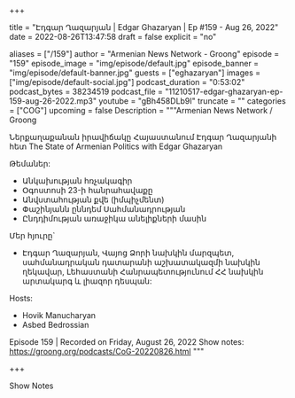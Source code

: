 
+++

title = "Էդգար Ղազարյան | Edgar Ghazaryan | Ep #159 - Aug 26, 2022"
date = 2022-08-26T13:47:58
draft = false
explicit = "no"

aliases = ["/159"]
author = "Armenian News Network - Groong"
episode = "159"
episode_image = "img/episode/default.jpg"
episode_banner = "img/episode/default-banner.jpg"
guests = ["eghazaryan"]
images = ["img/episode/default-social.jpg"]
podcast_duration = "0:53:02"
podcast_bytes = 38234519
podcast_file = "11210517-edgar-ghazaryan-ep-159-aug-26-2022.mp3"
youtube = "gBh458DLb9I"
truncate = ""
categories = ["COG"]
upcoming = false
Description = """Armenian News Network / Groong

Ներքաղաքանան իրավիճակը Հայաստանում Էդգար Ղազարյանի հետ
The State of Armenian Politics with Edgar Ghazaryan

Թեմաներ:
- Անկախության հռչակագիր
- Օգոստոսի 23-ի հանրահավաքը
- Անվստահության քվե (իմպիչմենտ)
- Փաշինյանն ըննդեմ Սահմանադրության
- Ընդդիմության առաջիկա անելիքների մասին

Մեր հյուրը`
* Էդգար Ղազարյան, Վայոց Ձորի նախկին մարզպետ, սահմանադրական դատարանի աշխատակազմի նախկին ղեկավար, Լեհաստանի Հանրապետությունում ՀՀ նախկին արտակարգ և լիազոր դեսպան:

Hosts:
* Hovik Manucharyan
* Asbed Bedrossian

Episode 159 | Recorded on Friday, August 26, 2022
Show notes: https://groong.org/podcasts/CoG-20220826.html
"""

+++

Show Notes

